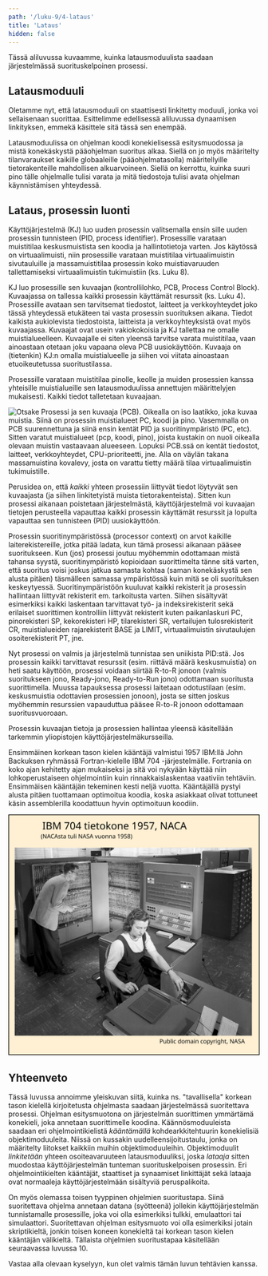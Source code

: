 ```yaml
---
path: '/luku-9/4-lataus'
title: 'Lataus'
hidden: false
---
```


<div>
<lead>Tässä aliluvussa kuvaamme, kuinka latausmoduulista saadaan järjestelmässä suorituskelpoinen prosessi. 
</lead>
</div>

## Latausmoduuli
Oletamme nyt, että latausmoduuli on staattisesti linkitetty moduuli, jonka voi sellaisenaan suorittaa. Esittelimme edellisessä aliluvussa dynaamisen linkityksen, emmekä käsittele sitä tässä sen enempää. 

Latausmoduulissa on ohjelman koodi konekielisessä esitysmuodossa ja mistä konekäskystä pääohjelman suoritus alkaa. Siellä on jo myös määritelty tilanvaraukset kaikille globaaleille (pääohjelmatasolla) määritellyille tietorakenteille mahdollisen alkuarvoineen. Siellä on kerrottu, kuinka suuri pino tälle ohjelmalle tulisi varata ja mitä tiedostoja tulisi avata ohjelman käynnistämisen yhteydessä. 

## Lataus, prosessin luonti
Käyttöjärjestelmä (KJ) luo uuden prosessin valitsemalla ensin sille uuden prosessin tunnisteen (PID, process identifier). Prosessille varataan muistitilaa keskusmuistista sen koodia ja hallintotietoja varten. Jos käytössä on virtuaalimuisti, niin prosessille varataan muistitilaa virtuaalimuistin sivutauluille ja massamuistitilaa prosessin koko muistiavaruuden tallettamiseksi virtuaalimuistin tukimuistiin (ks. Luku 8).

KJ luo prosessille sen kuvaajan (kontrollilohko, PCB, Process Control Block). Kuvaajassa on tallessa kaikki prosessin käyttämät resurssit (ks. Luku 4). Prosessille avataan sen tarvitsemat tiedostot, laitteet ja verkkoyhteydet joko tässä yhteydessä etukäteen tai vasta prosessin suorituksen aikana. Tiedot kaikista aukiolevista tiedostoista, laitteista ja verkkoyhteyksistä ovat myös kuvaajassa. Kuvaajat ovat usein vakiokokoisia ja KJ tallettaa ne omalle muistialueelleen. Kuvaajalle ei siten yleensä tarvitse varata muistitilaa, vaan ainoastaan otetaan joku vapaana oleva PCB uusiokäyttöön. Kuvaaja on (tietenkin) KJ:n omalla muistialueelle ja siihen voi viitata ainoastaan etuoikeutetussa suoritustilassa.

Prosessille varataan muistitilaa pinolle, keolle ja muiden prosessien kanssa yhteisille muistialueille sen latausmoduulissa annettujen määrittelyjen mukaisesti. Kaikki tiedot talletetaan kuvaajaan. 

<!-- kuva: ch-9-4-prosessi-pcb  -->
![Otsake Prosessi ja sen kuvaaja (PCB). Oikealla on iso laatikko, joka kuvaa muistia. Siinä on prosessin muistialueet PC, koodi ja pino. Vasemmalla on PCB suurennettuna ja siinä ensin kentät PID ja suoritinympäristö (PC, etc). Sitten varatut muistialueet (pcp, koodi, pino), joista kustakin on nuoli oikealla olevaan muistin vastaavaan alueeseen. Lopuksi PCB.ssä on kentät tiedostot, laitteet, verkkoyhteydet, CPU-prioriteetti, jne.  Alla on väylän takana massamuistina kovalevy, josta on varattu tietty määrä tilaa virtuaalimuistin tukimuistille.](./ch-9-4-prosessi-pcb.svg)
<div>
<illustrations motive="ch-9-4-prosessi-pcb"></illustrations>
</div>

Perusidea on, että _kaikki_ yhteen prosessiin liittyvät tiedot löytyvät sen kuvaajasta (ja siihen linkitetyistä muista tietorakenteista). Sitten kun prosessi aikanaan poistetaan järjestelmästä, käyttöjärjestelmä voi kuvaajan tietojen perusteella vapauttaa kaikki prosessin käyttämät resurssit ja lopulta vapauttaa sen tunnisteen (PID) uusiokäyttöön.

Prosessin suoritinympäristössä (processor context) on arvot kaikille laiterekistereille, jotka pitää ladata, kun tämä prosessi aikanaan pääsee suoritukseen. Kun (jos) prosessi joutuu myöhemmin odottamaan mistä tahansa syystä, suoritinympäristö kopioidaan suorittimelta tänne sitä varten, että suoritus voisi joskus jatkua samasta kohtaa (saman konekäskystä sen alusta pitäen) täsmälleen samassa ympäristössä kuin mitä se oli suorituksen keskeytyessä. Suoritinympäristöön kuuluvat kaikki rekisterit ja prosessin hallintaan liittyvät rekisterit em. tarkoitusta varten. Siihen sisältyvät esimerkiksi kaikki laskentaan tarvittavat työ- ja indeksirekisterit sekä erilaiset suorittimen kontrolliin liittyvät rekisterit kuten paikanlaskuri PC, pinorekisteri SP, kekorekisteri HP, tilarekisteri SR, vertailujen tulosrekisterit CR, muistialueiden rajarekisterit BASE ja LIMIT, virtuaalimuistin sivutaulujen osoiterekisterit PT, jne.

Nyt prosessi on valmis ja järjestelmä tunnistaa sen uniikista PID:stä. Jos prosessin kaikki tarvittavat resurssit (esim. riittävä määrä keskusmuistia) on heti saatu käyttöön, prosessi voidaan siirtää R-to-R jonoon (valmis suoritukseen jono, Ready-jono, Ready-to-Run jono) odottamaan suoritusta suorittimella. Muussa tapauksessa prosessi laitetaan odotustilaan (esim. keskusmuistia odottavien prosessien jonoon), josta se sitten joskus myöhemmin resurssien vapauduttua pääsee R-to-R jonoon odottamaan suoritusvuoroaan.

Prosessin kuvaajan tietoja ja prosessien hallintaa yleensä käsitellään tarkemmin yliopistojen käyttöjärjestelmäkursseilla.

<!--  quizit 9.4.???  -->
<div><quiz id="98478074-7943-4b62-a2f3-c94c6fd5b260"></quiz></div>

<text-box variant="example" name="Historiaa: Ensimmäinen korkean tason kielen kääntäjä">
Ensimmäinen korkean tason kielen kääntäjä valmistui 1957 IBM:llä John Backuksen ryhmässä Fortran-kielelle IBM 704 -järjestelmälle. Fortrania on koko ajan kehitetty ajan mukaiseksi ja sitä voi nykyään käyttää niin lohkoperustaiseen ohjelmointiin kuin rinnakkaislaskentaa vaativiin tehtäviin. Ensimmäisen kääntäjän tekeminen kesti neljä vuotta. Kääntäjällä pystyi alusta pitäen tuottamaan optimoitua koodia, koska asiakkaat olivat tottuneet käsin assemblerilla koodattuun hyvin optimoituun koodiin.

![IBM 704 NACAn konesalissa 1957. NACA oli NASAn edeltäjä ja siitä tuli NASA 1958. Edessä on naispuolinen operaattori syöttämässä ohjelmaa reikäkortinlukijaan ja takana on miespuolinen insinööri tutkailemassa usean metrin mittaista ja puolitoista metriä korkeaa tietokonetta, josta etupaneelit on poistettu. Tietokoneen sisäinen langoitus on näkyvillä ja oikealla puolella on suuri noin 1m x 1m ohjauspaneeli.](./ch-9-4-ibm-704.svg)
<div>
<illustrations motive="ch-9-4-ibm-704"></illustrations>
</div>

</text-box>

## Yhteenveto
Tässä luvussa annoimme yleiskuvan siitä, kuinka ns. "tavallisella" korkean tason kielellä kirjoitetusta ohjelmasta saadaan järjestelmässä suoritettava prosessi. Ohjelman esitysmuotona on järjestelmän suorittimen ymmärtämä konekieli, joka annetaan suorittimelle koodina. Käännösmoduuleista saadaan eri ohjelmointikielistä _kääntämällä_ kohdearkkitehtuurin konekielisiä objektimoduuleita. Niissä on kussakin uudelleensijoitustaulu, jonka on määritelty liitokset kaikkiin muihin objektimoduuleihin. Objektimoduulit _linkitetään_ yhteen osoiteavaruuteen latausmoduuliksi, joska _lataaja_ sitten muodostaa käyttöjärjestelmän tunteman suorituskelpoisen prosessin. Eri ohjelmointikielten kääntäjät, staattiset ja synaamiset linkittäjät sekä lataaja ovat normaaleja käyttöjärjestelmään sisältyviä peruspalikoita.

On myös olemassa toisen tyyppinen ohjelmien suoritustapa. Siinä suoritettava ohjelma annetaan datana (syötteenä) jollekin käyttöjärjestelmän tunnistamalle prosessille, joka voi olla esimerkiksi tulkki, emulaattori tai simulaattori. Suoritettavan ohjelman esitysmuoto voi olla esimerkiksi jotain skriptikieltä, jonkin toisen koneen konekieltä tai korkean tason kielen kääntäjän välikieltä. Tällaista ohjelmien suoritustapaa käsitellään seuraavassa luvussa 10.

Vastaa alla olevaan kyselyyn, kun olet valmis tämän luvun tehtävien kanssa.

<!-- ### summary quizit lukuun 9 ??? -->

<div><quiz id="9dadff01-7d90-4a1f-b3cc-d06ff6151d0a"></quiz></div>

